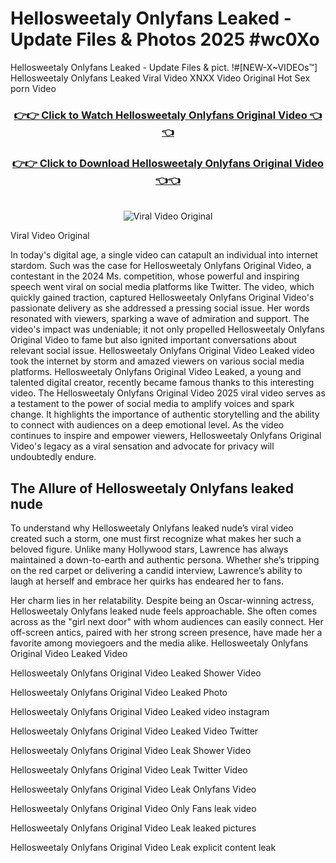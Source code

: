 # Hellosweetaly Onlyfans Leaked - Update Files & Photos 2025 #wc0Xo

Hellosweetaly Onlyfans Leaked - Update Files & pict. !#[NEW-X~VIDEOs™] Hellosweetaly Onlyfans Leaked Viral Video XNXX Video Original Hot Sex porn Video
<br>
<div align="center">
<h3><a href="https://links2leaks.com?utm_source=hellosweetaly&utm_medium=gitlong" rel="nofollow">👉👉 Click to Watch Hellosweetaly Onlyfans Original Video 👈👈</a></h3>
<h3><a href="https://links2leaks.com?utm_source=hellosweetaly&utm_medium=gitlong" rel="nofollow">👉👉 Click to Download Hellosweetaly Onlyfans Original Video 👈👈</a></h3>
<br>
<a href="https://links2leaks.com?utm_source=hellosweetaly&utm_medium=gitlong" rel="nofollow"><img src="https://i.ibb.co/Gkj2r4b/banner.png" alt="Viral Video Original" style="max-width: 100%; display: inline-block;" data-target="animated-image.originalImage"></a>
</div>

Viral Video Original

In today's digital age, a single video can catapult an individual into internet stardom. Such was the case for Hellosweetaly Onlyfans Original Video, a contestant in the 2024 Ms. competition, whose powerful and inspiring speech went viral on social media platforms like Twitter.
The video, which quickly gained traction, captured Hellosweetaly Onlyfans Original Video's passionate delivery as she addressed a pressing social issue. Her words resonated with viewers, sparking a wave of admiration and support. The video's impact was undeniable; it not only propelled Hellosweetaly Onlyfans Original Video to fame but also ignited important conversations about relevant social issue.
Hellosweetaly Onlyfans Original Video Leaked video took the internet by storm and amazed viewers on various social media platforms. Hellosweetaly Onlyfans Original Video Leaked, a young and talented digital creator, recently became famous thanks to this interesting video.
The Hellosweetaly Onlyfans Original Video 2025 viral video serves as a testament to the power of social media to amplify voices and spark change. It highlights the importance of authentic storytelling and the ability to connect with audiences on a deep emotional level. As the video continues to inspire and empower viewers, Hellosweetaly Onlyfans Original Video's legacy as a viral sensation and advocate for privacy will undoubtedly endure.

<h2>The Allure of Hellosweetaly Onlyfans leaked nude</h2>


To understand why Hellosweetaly Onlyfans leaked nude’s viral video created such a storm, one must first recognize what makes her such a beloved figure. Unlike many Hollywood stars, Lawrence has always maintained a down-to-earth and authentic persona. Whether she’s tripping on the red carpet or delivering a candid interview, Lawrence’s ability to laugh at herself and embrace her quirks has endeared her to fans.

Her charm lies in her relatability. Despite being an Oscar-winning actress, Hellosweetaly Onlyfans leaked nude feels approachable. She often comes across as the "girl next door" with whom audiences can easily connect. Her off-screen antics, paired with her strong screen presence, have made her a favorite among moviegoers and the media alike.
Hellosweetaly Onlyfans Original Video Leaked Video

Hellosweetaly Onlyfans Original Video Leaked Shower Video

Hellosweetaly Onlyfans Original Video Leaked Photo

Hellosweetaly Onlyfans Original Video Leaked video instagram

Hellosweetaly Onlyfans Original Video Leaked Video Twitter

Hellosweetaly Onlyfans Original Video Leak Shower Video

Hellosweetaly Onlyfans Original Video Leak Twitter Video

Hellosweetaly Onlyfans Original Video Leak Onlyfans Video

Hellosweetaly Onlyfans Original Video Only Fans leak video

Hellosweetaly Onlyfans Original Video Leak leaked pictures

Hellosweetaly Onlyfans Original Video Leak explicit content leak